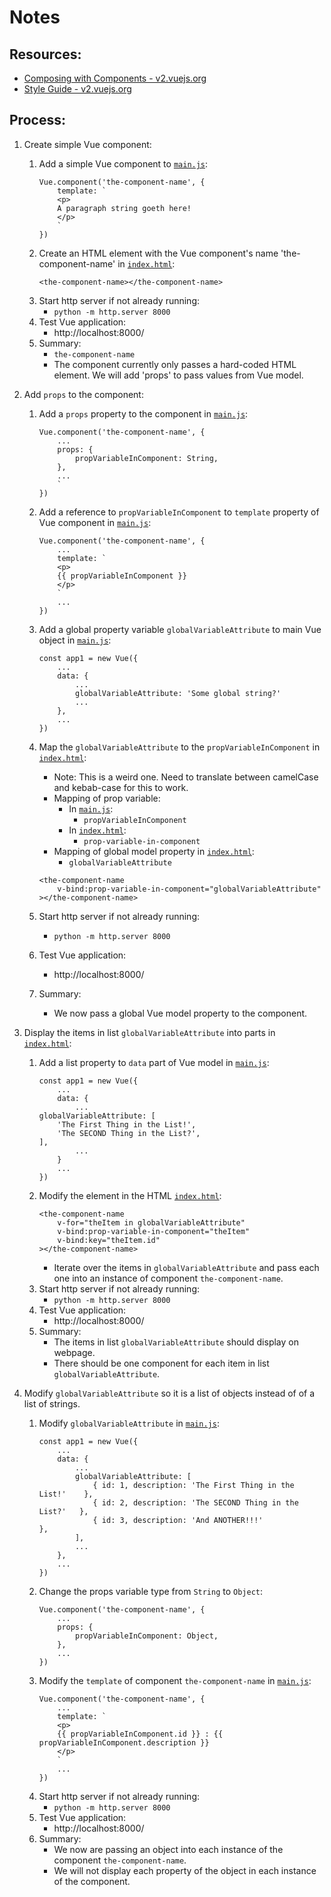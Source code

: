 # Notes

## Resources:
* [Composing with Components - v2.vuejs.org](https://v2.vuejs.org/v2/guide/#Composing-with-Components)
* [Style Guide - v2.vuejs.org](https://v2.vuejs.org/v2/style-guide/)

## Process:

1. Create simple Vue component:
    1. Add a simple Vue component to [`main.js`](./main.js):
        ```
        Vue.component('the-component-name', {
            template: `
            <p>
            A paragraph string goeth here!
            </p>
            `
        })
        ```
    1. Create an HTML element with the Vue component's name 'the-component-name' in [`index.html`](./index.html):
        ```
        <the-component-name></the-component-name>
        ```
    1. Start http server if not already running:
        * `python -m http.server 8000`
    1. Test Vue application:
        * http://localhost:8000/
    1. Summary:
        * `the-component-name`
        * The component currently only passes a hard-coded HTML element. We will add 'props' to pass values from Vue model.

1. Add `props` to the component:
    1. Add a `props` property to the component in [`main.js`](./main.js):
        ```
        Vue.component('the-component-name', {
            ...
            props: {
                propVariableInComponent: String,
            },
            ...
            `
        })
        ```
    1. Add a reference to `propVariableInComponent` to `template` property of Vue component in [`main.js`](./main.js):
        ```
        Vue.component('the-component-name', {
            ...
            template: `
            <p>
            {{ propVariableInComponent }}
            </p>
            `
            ...
        })
        ```

    1. Add a global property variable `globalVariableAttribute` to main Vue object in [`main.js`](./main.js):
        ```
        const app1 = new Vue({
            ...
            data: {
                ...
                globalVariableAttribute: 'Some global string?'
                ...
            },
            ...
        })
        ```
    1. Map the `globalVariableAttribute` to the `propVariableInComponent` in [`index.html`](./index.html):
        * Note: This is a weird one. Need to translate between camelCase and kebab-case for this to work.
        * Mapping of prop variable:
            * In [`main.js`](./main.js):
                * `propVariableInComponent`
            * In [`index.html`](./index.html):
                * `prop-variable-in-component`
        * Mapping of global model property in [`index.html`](./index.html):
            * `globalVariableAttribute`
        ```
        <the-component-name
            v-bind:prop-variable-in-component="globalVariableAttribute"
        ></the-component-name>
        ```
    1. Start http server if not already running:
        * `python -m http.server 8000`
    1. Test Vue application:
        * http://localhost:8000/
    1. Summary: 
        * We now pass a global Vue model property to the component.

1. Display the items in list `globalVariableAttribute` into parts in [`index.html`](./index.html):
    1. Add a list property to `data` part of Vue model in [`main.js`](./main.js):
        ```
        const app1 = new Vue({
            ...
            data: {
                ...
        globalVariableAttribute: [
            'The First Thing in the List!',
            'The SECOND Thing in the List?',
        ],
                ...
            }
            ...
        })
        ```
    1. Modify the element in the HTML [`index.html`](./index.html):
        ```
        <the-component-name
            v-for="theItem in globalVariableAttribute"
            v-bind:prop-variable-in-component="theItem"
            v-bind:key="theItem.id"
        ></the-component-name>
        ```
        * Iterate over the items in `globalVariableAttribute` and pass each one into an instance of component `the-component-name`.
    1. Start http server if not already running:
        * `python -m http.server 8000`
    1. Test Vue application:
        * http://localhost:8000/
    1. Summary:
        * The items in list `globalVariableAttribute` should display on webpage.
        * There should be one component for each item in list `globalVariableAttribute`.

1. Modify `globalVariableAttribute` so it is a list of objects instead of of a list of strings.
    1. Modify `globalVariableAttribute` in [`main.js`](./main.js):
        ```
        const app1 = new Vue({
            ...
            data: {
                ...
                globalVariableAttribute: [
                    { id: 1, description: 'The First Thing in the List!'    },
                    { id: 2, description: 'The SECOND Thing in the List?'   },
                    { id: 3, description: 'And ANOTHER!!!'                  },
                ],
                ...
            },
            ...
        })
        ```
    1. Change the props variable type from `String` to `Object`:
        ```
        Vue.component('the-component-name', {
            ...
            props: {
                propVariableInComponent: Object,
            },
            ...
        })
        ```
    1. Modify the `template` of component `the-component-name` in [`main.js`](./main.js):
        ```
        Vue.component('the-component-name', {
            ...
            template: `
            <p>
            {{ propVariableInComponent.id }} : {{ propVariableInComponent.description }}
            </p>
            `
            ...
        })
        ```
    1. Start http server if not already running:
        * `python -m http.server 8000`
    1. Test Vue application:
        * http://localhost:8000/
    1. Summary:
        * We now are passing an object into each instance of the component `the-component-name`.
        * We will not display each property of the object in each instance of the component.




